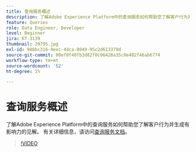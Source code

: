 ```yaml
---
title: 查询服务概述
description: 了解Adobe Experience Platform中的查询服务如何帮助您了解客户行为并生成有影响力的见解。
feature: Queries
role: Data Engineer, Developer
level: Beginner
jira: KT-3139
thumbnail: 29795.jpg
exl-id: 988bc316-9eec-4dca-8049-95c2d613379d
source-git-commit: 00ef0f40fb3d82f0c06428a35c0e402f46ab6774
workflow-type: tm+mt
source-wordcount: '52'
ht-degree: 1%

---
```


# 查询服务概述

了解Adobe Experience Platform中的查询服务如何帮助您了解客户行为并生成有影响力的见解。 有关详细信息，请访问[查询服务文档](https://experienceleague.adobe.com/docs/experience-platform/query/home.html?lang=zh-Hans)。

>[!VIDEO](https://video.tv.adobe.com/v/29795?learn=on)
